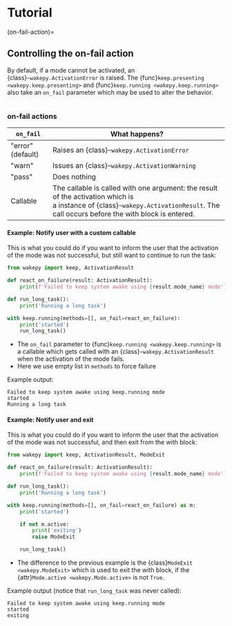 # Tutorial

(on-fail-action)=
## Controlling the on-fail action

By default, if a mode cannot be activated, an {class}`~wakepy.ActivationError` is raised. The {func}`keep.presenting <wakepy.keep.presenting>` and {func}`keep.running <wakepy.keep.running>` also take an `on_fail` parameter which may be used to alter the behavior.

```{versionadded} 0.8.0
```

### on-fail actions

| `on_fail`                | What happens? |
| ------------------------ | ------------ |
| "error"  (default)    | Raises an {class}`~wakepy.ActivationError`        |
| "warn"  | Issues an {class}`~wakepy.ActivationWarning` |
| "pass"  | Does nothing |
| Callable | The callable is called with one argument: the result of the activation which is <br> a instance of {class}`~wakepy.ActivationResult`. The call occurs before the with block is entered. |

#### Example: Notify user with a custom callable

This is what you could do if you want to inform the user that the activation of the mode was not successful, but still want to continue to run the task:

```python
from wakepy import keep, ActivationResult

def react_on_failure(result: ActivationResult):
    print(f'Failed to keep system awake using {result.mode_name} mode')

def run_long_task():
    print('Running a long task')

with keep.running(methods=[], on_fail=react_on_failure):
    print('started')
    run_long_task()
```

- The `on_fail` parameter to {func}`keep.running <wakepy.keep.running>` is a callable which gets called with an {class}`~wakepy.ActivationResult` when the activation of the mode fails.
- Here we use empty list in `methods` to force failure

Example output:

```
Failed to keep system awake using keep.running mode
started
Running a long task
```

#### Example: Notify user and exit

This is what you could do if you want to inform the user that the activation of the mode was not successful, and then exit from the with block:

```python
from wakepy import keep, ActivationResult, ModeExit

def react_on_failure(result: ActivationResult):
    print(f'Failed to keep system awake using {result.mode_name} mode')

def run_long_task():
    print('Running a long task')

with keep.running(methods=[], on_fail=react_on_failure) as m:
    print('started')

    if not m.active:
        print('exiting')
        raise ModeExit

    run_long_task()
```

- The difference to the previous example is the {class}`ModeExit <wakepy.ModeExit>` which is used to exit the with block, if the {attr}`Mode.active <wakepy.Mode.active>` is not `True`.


Example output (notice that `run_long_task` was never called):

```
Failed to keep system awake using keep.running mode
started
exiting
```